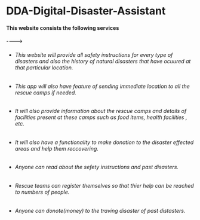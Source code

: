 # DDA-Digital-Disaster-Assistant

#### This website consists the following services

---->
- ###### This website will provide all safety instructions for every type of disasters and also the history of natural disasters that have ocuured at that particular location.
- ###### This app will also have feature of sending immediate location to all the rescue camps if needed.
- ###### It will also provide information about the rescue camps and details of facilities present at these camps such as food items, health facilities , etc.
- ###### It will also have a functionality to make donation to the disaster effected areas and help them reccovering.


- ###### Anyone can read about the sefety instructions and past disasters.
- ###### Rescue teams can register themselves so that thier help can be reached to numbers of people.
- ###### Anyone can donote(money) to the traving disaster of past distasters.



